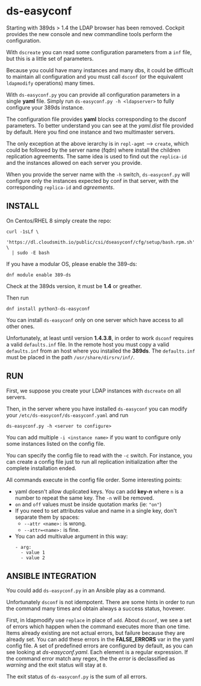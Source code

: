 # ds-easyconf
Starting with 389ds > 1.4 the LDAP browser has been removed. Cockpit provides the new console and new commandline tools perform the configuration.

With `dscreate` you can read some configuration parameters from a `inf` file, but this is a little set of parameters.

Because you could have many instances and many dbs, it could be difficult to maintain all configuration and you must call `dsconf` (or the equivalent `ldapmodify` operations) many times.

With `ds-easyconf.py` you can provide all configuration parameters in a single **yaml** file. Simply run `ds-easyconf.py -h <ldapserver>` to fully configure your 389ds instance.

The configuration file provides **yaml** blocks corresponding to the dsconf parameters. To better understand you can see at the *yaml.dist* file provided by default. Here you find one instance and two multimaster servers.

The only exception at the above ierarchy is in `repl-agmt` --> `create`, which could be followed by the server name (fqdn) where install the children replication agreements. The same idea is used to find out the `replica-id` and the instances allowed on each server you provide.

When you provide the server name with the `-h` switch, `ds-easyconf.py` will configure only the instances expected by conf in that server, with the corresponding `replica-id` and *agreements*.


## INSTALL
On Centos/RHEL 8 simply create the repo:

```
curl -1sLf \
  'https://dl.cloudsmith.io/public/csi/dseasyconf/cfg/setup/bash.rpm.sh' \
  | sudo -E bash
```

If you have a modular OS, please enable the 389-ds:

`dnf module enable 389-ds`

Check at the 389ds version, it must be **1.4** or greather.

Then run

`dnf install python3-ds-easyconf`

You can install `ds-easyconf` only on one server which have access to all other ones.

Unfortunately, at least until version **1.4.3.8**, in order to work `dsconf` requires a valid `defaults.inf` file.
 In the remote host you must copy a valid `defaults.inf` from an host where you installed the **389ds**.
 The `defaults.inf` must be placed in the path `/usr/share/dirsrv/inf/`.

## RUN

First, we suppose you create your LDAP instances with `dscreate` on all servers.

Then, in the server where you have installed `ds-easyconf` you can modify your `/etc/ds-easyconf/ds-easyconf.yaml` and run

```ds-easyconf.py -h <server to configure>```

You can add multiple `-i <instance name>` if you want to configure only some instances listed on the config file.

You can specify the config file to read with the `-c` switch. For instance, you can create a config file just to run all
 replication initialization after the complete installation ended.

All commands execute in the config file order. Some interesting points:

- yaml doesn't allow duplicated keys. You can add **key-*n*** where `n` is a number to repeat the same key. The `-n` will be removed.
- `on` and `off` values must be inside quotation marks (ie: `"on"`)
- If you need to set attributes value and name in a single key, don't separate them by spaces:
  - `--attr <name>:` is wrong.
  - `--attr=<name>:` is fine.
- You can add multivalue argument in this way:
  ```
  - arg:
    - value 1
    - value 2
  ``` 

## ANSIBLE INTEGRATION
You could add `ds-easyconf.py` in an Ansible play as a command.

Unfortunately `dsconf` is not idempotent. There are some hints in order to run the command many times and obtain always a success status, hovewer.

First, in ldapmodify use `replace` in place of `add`. About `dsconf`, we see a set of errors which happen when the command executes more than one time. Items already existing are not actual errors, but failure because they are already set.
You can add these errors in the **FALSE_ERRORS** var in the yaml config file. A set of predefined errors are configured by default, as you can see looking at *ds-easyconf.yaml*.
Each element is a regular expression. If the command error match any regex, the the *error* is declassified as *warning* and the exit status will stay at `0`.

The exit status of `ds-easyconf.py` is the sum of all errors.
